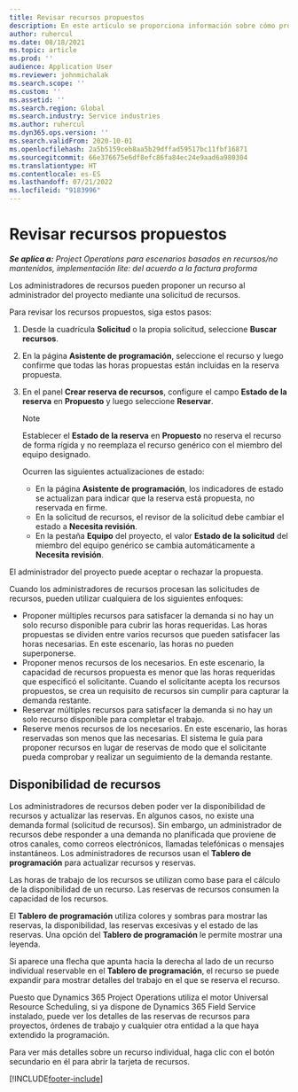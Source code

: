 ```yaml
---
title: Revisar recursos propuestos
description: En este artículo se proporciona información sobre cómo proponer recursos de proyecto.
author: ruhercul
ms.date: 08/18/2021
ms.topic: article
ms.prod: ''
audience: Application User
ms.reviewer: johnmichalak
ms.search.scope: ''
ms.custom: ''
ms.assetid: ''
ms.search.region: Global
ms.search.industry: Service industries
ms.author: ruhercul
ms.dyn365.ops.version: ''
ms.search.validFrom: 2020-10-01
ms.openlocfilehash: 2a5b5159ceb8aa5b29dffad59517bc11fbf16871
ms.sourcegitcommit: 66e376675e6df8efc86fa84ec24e9aad6a980304
ms.translationtype: HT
ms.contentlocale: es-ES
ms.lasthandoff: 07/21/2022
ms.locfileid: "9183996"
---
```

# <a name="review-proposed-resources"></a>Revisar recursos propuestos

_**Se aplica a:** Project Operations para escenarios basados en recursos/no mantenidos, implementación lite: del acuerdo a la factura proforma_

Los administradores de recursos pueden proponer un recurso al administrador del proyecto mediante una solicitud de recursos.

Para revisar los recursos propuestos, siga estos pasos:

1. Desde la cuadrícula **Solicitud** o la propia solicitud, seleccione **Buscar recursos**.
2. En la página **Asistente de programación**, seleccione el recurso y luego confirme que todas las horas propuestas están incluidas en la reserva propuesta.
3. En el panel **Crear reserva de recursos**, configure el campo **Estado de la reserva** en **Propuesto** y luego seleccione **Reservar**.

    > [!NOTE]
    > Establecer el **Estado de la reserva** en **Propuesto** no reserva el recurso de forma rígida y no reemplaza el recurso genérico con el miembro del equipo designado.

    Ocurren las siguientes actualizaciones de estado:

    - En la página **Asistente de programación**, los indicadores de estado se actualizan para indicar que la reserva está propuesta, no reservada en firme.
    - En la solicitud de recursos, el revisor de la solicitud debe cambiar el estado a **Necesita revisión**.
    - En la pestaña **Equipo** del proyecto, el valor **Estado de la solicitud** del miembro del equipo genérico se cambia automáticamente a **Necesita revisión**.

El administrador del proyecto puede aceptar o rechazar la propuesta.

Cuando los administradores de recursos procesan las solicitudes de recursos, pueden utilizar cualquiera de los siguientes enfoques:

- Proponer múltiples recursos para satisfacer la demanda si no hay un solo recurso disponible para cubrir las horas requeridas. Las horas propuestas se dividen entre varios recursos que pueden satisfacer las horas necesarias. En este escenario, las horas no pueden superponerse.
- Proponer menos recursos de los necesarios. En este escenario, la capacidad de recursos propuesta es menor que las horas requeridas que especificó el solicitante. Cuando el solicitante acepta los recursos propuestos, se crea un requisito de recursos sin cumplir para capturar la demanda restante.
- Reservar múltiples recursos para satisfacer la demanda si no hay un solo recurso disponible para completar el trabajo.
- Reserve menos recursos de los necesarios. En este escenario, las horas reservadas son menos que las necesarias. El sistema le guía para proponer recursos en lugar de reservas de modo que el solicitante pueda comprobar y realizar un seguimiento de la demanda restante.

## <a name="resource-availability"></a>Disponibilidad de recursos

Los administradores de recursos deben poder ver la disponibilidad de recursos y actualizar las reservas. En algunos casos, no existe una demanda formal (solicitud de recursos). Sin embargo, un administrador de recursos debe responder a una demanda no planificada que proviene de otros canales, como correos electrónicos, llamadas telefónicas o mensajes instantáneos. Los administradores de recursos usan el **Tablero de programación** para actualizar recursos y reservas.

Las horas de trabajo de los recursos se utilizan como base para el cálculo de la disponibilidad de un recurso. Las reservas de recursos consumen la capacidad de los recursos.

El **Tablero de programación** utiliza colores y sombras para mostrar las reservas, la disponibilidad, las reservas excesivas y el estado de las reservas. Una opción del **Tablero de programación** le permite mostrar una leyenda.

Si aparece una flecha que apunta hacia la derecha al lado de un recurso individual reservable en el **Tablero de programación**, el recurso se puede expandir para mostrar detalles del trabajo en el que se reserva el recurso.

Puesto que Dynamics 365 Project Operations utiliza el motor Universal Resource Scheduling, si ya dispone de Dynamics 365 Field Service instalado, puede ver los detalles de las reservas de recursos para proyectos, órdenes de trabajo y cualquier otra entidad a la que haya extendido la programación.

Para ver más detalles sobre un recurso individual, haga clic con el botón secundario en él para abrir la tarjeta de recursos.



[!INCLUDE[footer-include](../includes/footer-banner.md)]
